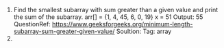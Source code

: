 1. Find the smallest subarray with sum greater than a given value and print the sum of the subarray.
   arr[] = {1, 4, 45, 6, 0, 19}
   x  =  51
   Output: 55
   QuestionRef: https://www.geeksforgeeks.org/minimum-length-subarray-sum-greater-given-value/
   Soultion: 
   Tag: array
2. 
